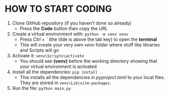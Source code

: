 
# HOW TO START CODING
1. Clone GitHub repository (if you haven't done so already)
    - Press the **Code** button then copy the _URL_
2. Create a virtual environment with: `python -m venv venv`
    - Press _Ctrl + \`_ (the tilde is above the tab key) to open the **terminal**
    - This will create your very own _venv_ folder where stuff like libraries and Scripts will go
3. Activate it: `venv\Scripts\activate`
    - You should see **(venv)** before the working directory showing that your virtual environment is activated
4. Install all the dependencies: `pip install .`
    - This installs all the dependencies in _pyproject.toml_ to your local files. They are stored in `venv\Lib\site-packages`.
5. Run the file: `python main.py`